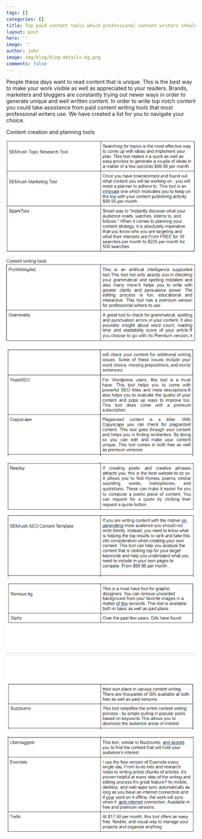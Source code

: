 ```yaml
---
tags: []
categories: []
title: Top paid content tools which professional content writers should use
layout: post
hero: ''
image: ''
author: john
image: img/blog/blog-details-bg.png
comments: false
---
```


People these days want to read content that is unique. This is the best way to make your work visible as well as appreciated to your readers. Brands, marketers and bloggers are constantly trying out newer ways in order to generate unique and well written content. In order to write top notch content you could take assistance from paid content writing tools that most professional writers use. We have created a list for you to navigate your choice.

Content creation and planning tools

![](/uploads/image1.PNG)

![](/uploads/image2.PNG)

![](/uploads/image3.PNG)

![](/uploads/image-4.PNG)

![](/uploads/image5.PNG)

![](/uploads/image-6.PNG)
